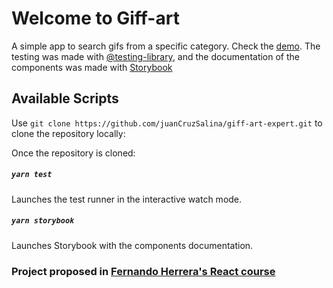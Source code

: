 # Welcome to Giff-art

A simple app to search gifs from a specific category. Check the [demo](https://giff-art.netlify.app/). 
The testing was made with [@testing-library](https://testing-library.com/), and the documentation of the components was made with [Storybook](https://storybook.js.org/)

## Available Scripts

Use `git clone https://github.com/juanCruzSalina/giff-art-expert.git` to clone the repository locally:

Once the repository is cloned:
##### `yarn test`
Launches the test runner in the interactive watch mode.

##### `yarn storybook`
Launches Storybook with the components documentation.

### Project proposed in [Fernando Herrera's React course](https://www.udemy.com/course/react-cero-experto/)
